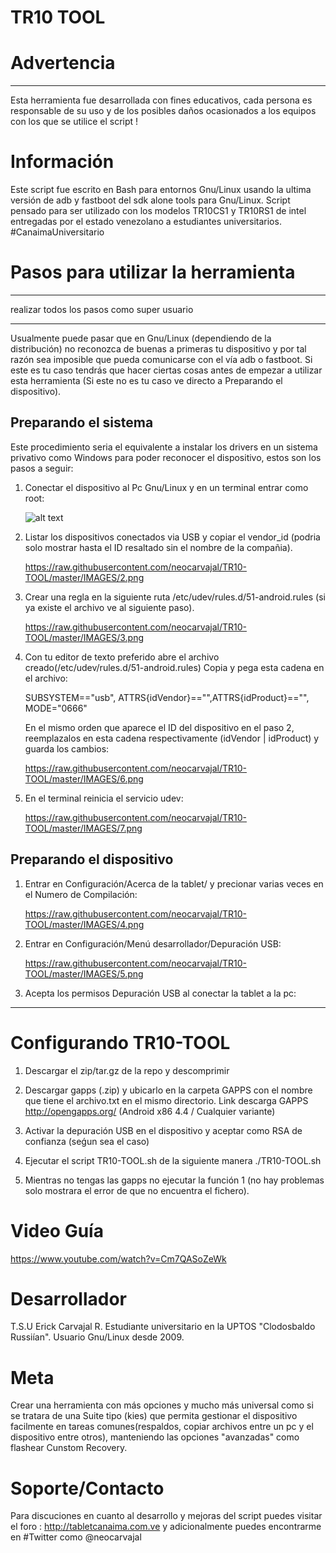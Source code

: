 # TR10 TOOL 

# Advertencia
_____________
Esta herramienta fue desarrollada con fines educativos, cada persona es responsable de su uso y de los posibles daños ocasionados a los equipos con los que se utilice el script !

# Información
Este script fue escrito en Bash para entornos Gnu/Linux usando la ultima versión de adb y fastboot del sdk alone tools para Gnu/Linux. Script pensado para ser utilizado con los modelos TR10CS1 y TR10RS1 de intel entregadas por el estado venezolano a estudiantes universitarios. #CanaimaUniversitario

# Pasos para utilizar la herramienta
- - - - - - - - - - - - - - - - - - - - - - - - -
realizar todos los pasos como super usuario
- - - - - - - - - - - - - - - - - - - - - - - - -
Usualmente puede pasar que en Gnu/Linux (dependiendo de la distribución) no reconozca de buenas a primeras tu dispositivo y por tal razón sea imposible que pueda comunicarse con el vía adb o fastboot. Si este es tu caso tendrás que hacer ciertas cosas antes de empezar a utilizar esta herramienta (Si este no es tu caso ve directo a Preparando el dispositivo).

## Preparando el sistema
Este procedimiento seria el equivalente a instalar los drivers en un sistema privativo como Windows para poder reconocer el dispositivo, estos son los pasos a seguir:

1. Conectar el dispositivo al Pc Gnu/Linux y en un terminal entrar como root:
	
   ![alt text](https://raw.githubusercontent.com/neocarvajal/TR10-TOOL/master/IMAGES/1.png "Title")

2. Listar los dispositivos conectados via USB y copiar el vendor_id 
	(podria solo mostrar hasta el ID resaltado sin el nombre de la compañia).

   https://raw.githubusercontent.com/neocarvajal/TR10-TOOL/master/IMAGES/2.png

3. Crear una regla en la siguiente ruta /etc/udev/rules.d/51-android.rules (si ya existe el archivo ve al siguiente paso).

   https://raw.githubusercontent.com/neocarvajal/TR10-TOOL/master/IMAGES/3.png

4. Con tu editor de texto preferido abre el archivo creado(/etc/udev/rules.d/51-android.rules)
Copia y pega esta cadena en el archivo:

    SUBSYSTEM=="usb", ATTRS{idVendor}=="",ATTRS{idProduct}=="", MODE="0666"

	En el mismo orden que aparece el ID del dispositivo en el paso 2, 
	reemplazalos en esta cadena respectivamente (idVendor | idProduct) y guarda los cambios:

   https://raw.githubusercontent.com/neocarvajal/TR10-TOOL/master/IMAGES/6.png

5. En el terminal reinicia el servicio udev:
	
   https://raw.githubusercontent.com/neocarvajal/TR10-TOOL/master/IMAGES/7.png

## Preparando el dispositivo
1. Entrar en Configuración/Acerca de la tablet/ y precionar varias veces en el Numero de Compilación:
	
   https://raw.githubusercontent.com/neocarvajal/TR10-TOOL/master/IMAGES/4.png

2. Entrar en Configuración/Menú desarrollador/Depuración USB:
	
   https://raw.githubusercontent.com/neocarvajal/TR10-TOOL/master/IMAGES/5.png

3. Acepta los permisos Depuración USB al conectar la tablet a la pc:
-----------------------------------------------------------------------------------------------

# Configurando TR10-TOOL
1. Descargar el zip/tar.gz de la repo y descomprimir

2. Descargar gapps (.zip) y ubicarlo en la carpeta GAPPS con el nombre que tiene el archivo.txt
 en el mismo directorio. Link descarga GAPPS http://opengapps.org/ (Android x86 4.4 / Cualquier variante)

3. Activar la depuración USB en el dispositivo y aceptar como RSA de confianza (seǵun sea el caso)

4. Ejecutar el script TR10-TOOL.sh de la siguiente manera  ./TR10-TOOL.sh

5. Mientras no tengas las gapps no ejecutar la función 1 (no hay problemas solo mostrara 
	el error de que no encuentra el fichero).

# Video Guía
https://www.youtube.com/watch?v=Cm7QASoZeWk

# Desarrollador
T.S.U Erick Carvajal R. Estudiante universitario en la UPTOS "Clodosbaldo Russiían". Usuario Gnu/Linux desde 2009.

# Meta
Crear una herramienta con más opciones y mucho más universal como si se tratara de una Suite tipo (kies) que permita gestionar el dispositivo facilmente en tareas comunes(respaldos, copiar archivos entre un pc y el dispositivo entre otros), manteniendo las opciones "avanzadas" como flashear Cunstom Recovery.

# Soporte/Contacto
Para discuciones en cuanto al desarrollo y mejoras del script puedes visitar el foro : http://tabletcanaima.com.ve y adicionalmente puedes encontrarme en #Twitter como @neocarvajal

